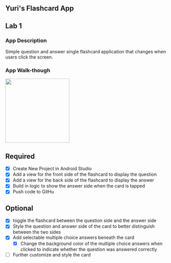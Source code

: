 ## Yuri's Flashcard App

## Lab 1

### App Description
Simple question and answer single flashcard application that changes when users click the screen.

### App Walk-though
<img src="https://media.giphy.com/media/C70atTb3KLqPNWnEaU/giphy.gif" width=200><br>


## Required
- [x] Create New Project in Android Studio
- [x] Add a view for the front side of the flashcard to display the question
- [x] Add a view for the back side of the flashcard to display the answer
- [x] Build in logic to show the answer side when the card is tapped
- [x] Push code to GitHu
## Optional
- [x] toggle the flashcard between the question side and the answer side
- [x] Style the question and answer side of the card to better distinguish between the two sides
- [x] Add selectable multiple choice answers beneath the card
   - [x] Change the background color of the multiple choice answers when clicked to indicate whether the question was answered correctly
- [ ] Further customize and style the card

